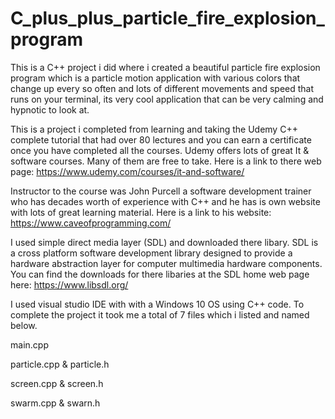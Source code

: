 # C_plus_plus_particle_fire_explosion_program

This is a C++ project i did where i created a beautiful particle fire explosion program which is a particle motion application with various colors that change up every so often and lots of different movements and speed that runs on your terminal, its very cool application that can be very calming and hypnotic to look at. 

This is a project i completed from learning and taking the Udemy C++ complete tutorial that had over 80 lectures and you can earn a certificate once you have completed all the courses. Udemy offers lots of great It & software courses. Many of them are free to take. Here is a link to there web page: https://www.udemy.com/courses/it-and-software/

Instructor to the course was John Purcell a software development trainer who has decades worth of experience with C++ and he has is own website with lots of great learning material. Here is a link to his website: https://www.caveofprogramming.com/

I used simple direct media layer (SDL) and downloaded there libary. SDL is a cross platform software development library designed to provide a hardware abstraction layer for computer multimedia hardware components. You can find the downloads for there libaries at the SDL home web page here: https://www.libsdl.org/

I used visual studio IDE with with a Windows 10 OS using C++ code. 
To complete the project it took me a total of 7 files
which i listed and named below.

main.cpp

particle.cpp & particle.h

screen.cpp & screen.h

swarm.cpp & swarn.h
